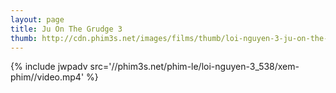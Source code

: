 ```yaml
---
layout: page
title: Ju On The Grudge 3
thumb: http://cdn.phim3s.net/images/films/thumb/loi-nguyen-3-ju-on-the-grudge-3.jpg
---
```

{% include jwpadv src='//phim3s.net/phim-le/loi-nguyen-3_538/xem-phim//video.mp4' %}